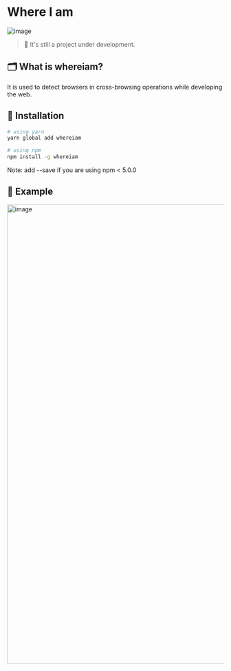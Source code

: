 # Where I am

![image](https://user-images.githubusercontent.com/69495129/169683309-efaa22b5-15a8-4e51-85b1-bef46c0f1174.png)

> 🚧 It's still a project under development.

## 🗂 What is whereiam?

It is used to detect browsers in cross-browsing operations while developing the web.

## 🚗 Installation

```bash
# using yarn
yarn global add whereiam
```

```bash
# using npm
npm install -g whereiam
```

Note: add --save if you are using npm < 5.0.0

## 🚕 Example

<img width="1068" alt="image" src="https://user-images.githubusercontent.com/69495129/169683456-69479c53-5932-45de-8409-4c8b2dc6f9c8.png">
